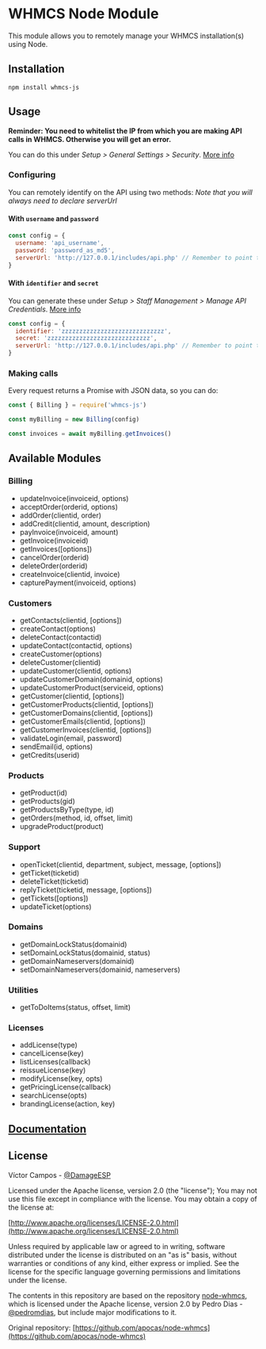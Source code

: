 # WHMCS Node Module

This module allows you to remotely manage your WHMCS installation(s) using Node.

## Installation

```shell
npm install whmcs-js
```

## Usage

**Reminder: You need to whitelist the IP from which you are making API calls in WHMCS. Otherwise you will get an error.**

You can do this under *Setup > General Settings > Security*. [More info](https://developers.whmcs.com/api/access-control/)

### Configuring

You can remotely identify on the API using two methods: *Note that you will always need to declare serverUrl*

#### With `username` and `password`

```javascript
const config = {
  username: 'api_username',
  password: 'password_as_md5',
  serverUrl: 'http://127.0.0.1/includes/api.php' // Remember to point to the api.php file
}
```

#### With `identifier` and `secret`

You can generate these under *Setup > Staff Management > Manage API Credentials*. [More info](https://docs.whmcs.com/API_Authentication_Credentials#Creating_Admin_API_Authentication_Credentials)

```javascript
const config = {
  identifier: 'zzzzzzzzzzzzzzzzzzzzzzzzzzzzz',
  secret: 'zzzzzzzzzzzzzzzzzzzzzzzzzzzzz',
  serverUrl: 'http://127.0.0.1/includes/api.php' // Remember to point to the api.php file
}
```

### Making calls

Every request returns a Promise with JSON data, so you can do:

```javascript
const { Billing } = require('whmcs-js')

const myBilling = new Billing(config)

const invoices = await myBilling.getInvoices()
```

## Available Modules

### Billing

- updateInvoice(invoiceid, options)
- acceptOrder(orderid, options)
- addOrder(clientid, order)
- addCredit(clientid, amount, description)
- payInvoice(invoiceid, amount)
- getInvoice(invoiceid)
- getInvoices([options])
- cancelOrder(orderid)
- deleteOrder(orderid)
- createInvoice(clientid, invoice)
- capturePayment(invoiceid, options)

### Customers

- getContacts(clientid, [options])
- createContact(options)
- deleteContact(contactid)
- updateContact(contactid, options)
- createCustomer(options)
- deleteCustomer(clientid)
- updateCustomer(clientid, options)
- updateCustomerDomain(domainid, options)
- updateCustomerProduct(serviceid, options)
- getCustomer(clientid, [options])
- getCustomerProducts(clientid, [options])
- getCustomerDomains(clientid, [options])
- getCustomerEmails(clientid, [options])
- getCustomerInvoices(clientid, [options])
- validateLogin(email, password)
- sendEmail(id, options)
- getCredits(userid)

### Products

- getProduct(id)
- getProducts(gid)
- getProductsByType(type, id)
- getOrders(method, id, offset, limit)
- upgradeProduct(product)

### Support

- openTicket(clientid, department, subject, message, [options])
- getTicket(ticketid)
- deleteTicket(ticketid)
- replyTicket(ticketid, message, [options])
- getTickets([options])
- updateTicket(options)

### Domains

- getDomainLockStatus(domainid)
- setDomainLockStatus(domainid, status)
- getDomainNameservers(domainid)
- setDomainNameservers(domainid, nameservers)

### Utilities

- getToDoItems(status, offset, limit)

### Licenses

- addLicense(type)
- cancelLicense(key)
- listLicenses(callback)
- reissueLicense(key)
- modifyLicense(key, opts)
- getPricingLicense(callback)
- searchLicense(opts)
- brandingLicense(action, key)

## [Documentation](https://damageesp.github.io/whmcs-js/)

## License

Víctor Campos - [@DamageESP](https://twitter.com/damageesp)

Licensed under the Apache license, version 2.0 (the "license"); You may not use this file except in compliance with the license. You may obtain a copy of the license at:

[http://www.apache.org/licenses/LICENSE-2.0.html](http://www.apache.org/licenses/LICENSE-2.0.html)

Unless required by applicable law or agreed to in writing, software distributed under the license is distributed on an "as is" basis, without warranties or conditions of any kind, either express or implied. See the license for the specific language governing permissions and limitations under the license.

The contents in this repository are based on the repository [node-whmcs](https://github.com/apocas/node-whmcs), which is licensed under the Apache license, version 2.0 by Pedro Dias - [@pedromdias](https://twitter.com/pedromdias), but include major modifications to it.

Original repository: [https://github.com/apocas/node-whmcs](https://github.com/apocas/node-whmcs)